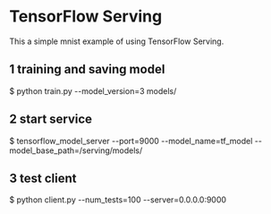 # TensorFlow Serving
This a simple mnist example of using TensorFlow Serving.

## 1 training and saving model 

$ python train.py --model_version=3 models/

## 2 start service

$ tensorflow_model_server --port=9000 --model_name=tf_model --model_base_path=/serving/models/

## 3 test client

$ python client.py --num_tests=100 --server=0.0.0.0:9000
